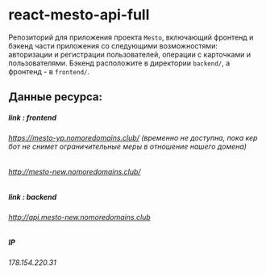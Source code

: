 # react-mesto-api-full
Репозиторий для приложения проекта `Mesto`, включающий фронтенд и бэкенд части приложения со следующими возможностями: авторизации и регистрации пользователей, операции с карточками и пользователями. Бэкенд расположите в директории `backend/`, а фронтенд - в `frontend/`. 
  
## Данные ресурса:

##### link : frontend
###### https://mesto-yp.nomoredomains.club/ (временно не доступна, пока кер бот не снимет ограничительные меры в отношение нашего домена)
###### http://mesto-new.nomoredomains.club/

##### link : backend
###### http://api.mesto-new.nomoredomains.club

##### IP 
###### 178.154.220.31

